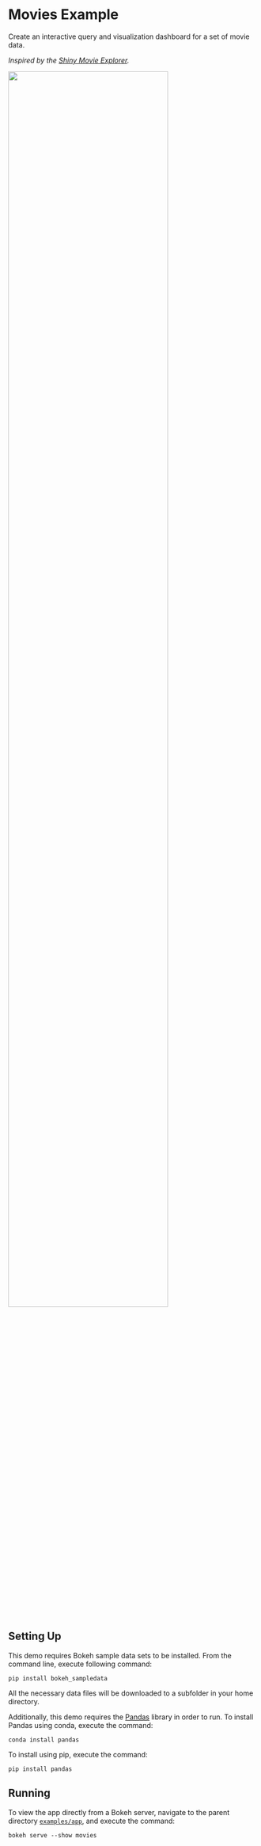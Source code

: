 # Movies Example

Create an interactive query and visualization dashboard for a set of movie data.

*Inspired by the [Shiny Movie Explorer](https://shiny.rstudio.com/gallery/movie-explorer.html).*

<img src="https://static.bokeh.org/movies.png" width="80%"></img>

## Setting Up

This demo requires Bokeh sample data sets to be installed. From the command
line, execute following command:

    pip install bokeh_sampledata

All the necessary data files will be downloaded to a subfolder in your home
directory.

Additionally, this demo requires the [Pandas](http://pandas.pydata.org/) library
in order to run. To install Pandas using conda, execute the command:

    conda install pandas

To install using pip, execute the command:

    pip install pandas

## Running

To view the app directly from a Bokeh server, navigate to the parent directory
[`examples/app`](https://github.com/bokeh/bokeh/blob/-/examples/server/app), and
execute the command:

    bokeh serve --show movies
